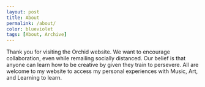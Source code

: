 ```yaml
---
layout: post
title: About
permalink: /about/
color: blueviolet
tags: [About, Archive]
---
```




Thank you for visiting the Orchid website.
We want to encourage collaboration, even while remailing socially distanced. Our belief is that anyone can learn how to be creative by   given they train to persevere.
All are welcome to my website to access my personal experiences with Music, Art, and Learning to learn.
